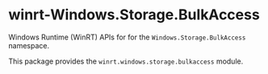 <!-- warning: Please don't edit this file. It was automatically generated. -->

# winrt-Windows.Storage.BulkAccess

Windows Runtime (WinRT) APIs for for the `Windows.Storage.BulkAccess` namespace.

This package provides the `winrt.windows.storage.bulkaccess` module.
